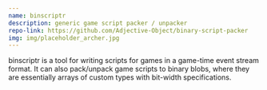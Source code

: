 ```yaml
---
name: binscriptr
description: generic game script packer / unpacker
repo-link: https://github.com/Adjective-Object/binary-script-packer
img: img/placeholder_archer.jpg
---
```


binscriptr is a tool for writing scripts for games in a game-time event stream format. It can also pack/unpack game scripts to binary blobs, where they are essentially arrays of custom types with bit-width specifications.
